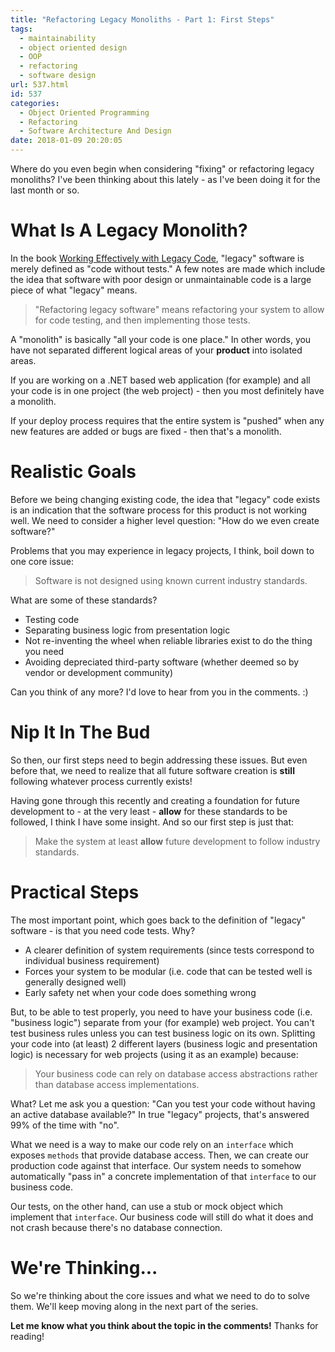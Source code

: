 ```yaml
---
title: "Refactoring Legacy Monoliths - Part 1: First Steps"
tags:
  - maintainability
  - object oriented design
  - OOP
  - refactoring
  - software design
url: 537.html
id: 537
categories:
  - Object Oriented Programming
  - Refactoring
  - Software Architecture And Design
date: 2018-01-09 20:20:05
---
```


Where do you even begin when considering "fixing" or refactoring legacy monoliths? I've been thinking about this lately - as I've been doing it for the last month or so.

<!--more-->

# What Is A Legacy Monolith?

In the book [Working Effectively with Legacy Code](https://www.amazon.com/Working-Effectively-Legacy-Michael-Feathers/dp/0131177052), "legacy" software is merely defined as "code without tests." A few notes are made which include the idea that software with poor design or unmaintainable code is a large piece of what "legacy" means.

> "Refactoring legacy software" means refactoring your system to allow for code testing, and then implementing those tests.

A "monolith" is basically "all your code is one place." In other words, you have not separated different logical areas of your **product** into isolated areas.

If you are working on a .NET based web application (for example) and all your code is in one project (the web project) - then you most definitely have a monolith.

If your deploy process requires that the entire system is "pushed" when any new features are added or bugs are fixed - then that's a monolith.

# Realistic Goals

Before we being changing existing code, the idea that "legacy" code exists is an indication that the software process for this product is not working well. We need to consider a higher level question: "How do we even create software?"

Problems that you may experience in legacy projects, I think, boil down to one core issue:

> Software is not designed using known current industry standards.

What are some of these standards?

- Testing code
- Separating business logic from presentation logic
- Not re-inventing the wheel when reliable libraries exist to do the thing you need
- Avoiding depreciated third-party software (whether deemed so by vendor or development community)

Can you think of any more? I'd love to hear from you in the comments. :)

# Nip It In The Bud

So then, our first steps need to begin addressing these issues. But even before that, we need to realize that all future software creation is **still** following whatever process currently exists!

Having gone through this recently and creating a foundation for future development to - at the very least - **allow** for these standards to be followed, I think I have some insight. And so our first step is just that:

> Make the system at least **allow** future development to follow industry standards.

# Practical Steps

The most important point, which goes back to the definition of "legacy" software - is that you need code tests. Why?

- A clearer definition of system requirements (since tests correspond to individual business requirement)
- Forces your system to be modular (i.e. code that can be tested well is generally designed well)
- Early safety net when your code does something wrong

But, to be able to test properly, you need to have your business code (i.e. "business logic") separate from your (for example) web project. You can't test business rules unless you can test business logic on its own. Splitting your code into (at least) 2 different layers (business logic and presentation logic) is necessary for web projects (using it as an example) because:

> Your business code can rely on database access abstractions rather than database access implementations.

What? Let me ask you a question: "Can you test your code without having an active database available?" In true "legacy" projects, that's answered 99% of the time with "no".

What we need is a way to make our code rely on an `interface` which exposes `methods` that provide database access. Then, we can create our production code against that interface. Our system needs to somehow automatically "pass in" a concrete implementation of that `interface` to our business code.

Our tests, on the other hand, can use a stub or mock object which implement that `interface`. Our business code will still do what it does and not crash because there's no database connection.

# We're Thinking...

So we're thinking about the core issues and what we need to do to solve them. We'll keep moving along in the next part of the series.

**Let me know what you think about the topic in the comments!** Thanks for reading!
